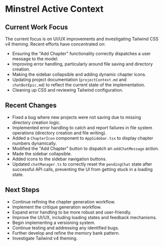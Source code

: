 # Minstrel Active Context

## Current Work Focus

The current focus is on UI/UX improvements and investigating Tailwind CSS v4 theming. Recent efforts have concentrated on:

*   Ensuring the "Add Chapter" functionality correctly dispatches a user message to the model.
*   Improving error handling, particularly around file saving and directory creation.
*   Making the sidebar collapsible and adding dynamic chapter icons.
*   Updating project documentation (`projectContext.md` and `chatBotEpic.md`) to reflect the current state of the implementation.
* Cleaning up CSS and reviewing Tailwind configuration.

## Recent Changes

*   Fixed a bug where new projects were not saving due to missing directory creation logic.
*   Implemented error handling to catch and report failures in file system operations (directory creation and file writing).
*   Added a `ChapterIcon` component to `AppSidebar.tsx` to display chapter numbers dynamically.
*   Modified the "Add Chapter" button to dispatch an `addChatMessage` action.
*   Made the sidebar collapsible.
*   Added icons to the sidebar navigation buttons.
*   Updated `chatManager.ts` to correctly reset the `pendingChat` state after successful API calls, preventing the UI from getting stuck in a loading state.

## Next Steps

*   Continue refining the chapter generation workflow.
*   Implement the critique generation workflow.
*   Expand error handling to be more robust and user-friendly.
*   Improve the UI/UX, including loading states and feedback mechanisms.
*   Begin implementing a versioning system.
*   Continue testing and addressing any identified bugs.
*   Further develop and refine the memory bank pattern.
* Investigate Tailwind v4 theming.
